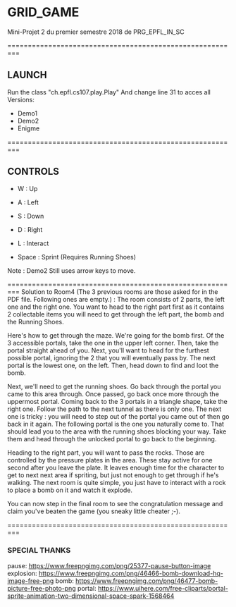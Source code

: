 # GRID_GAME
Mini-Projet 2 du premier semestre 2018 de PRG_EPFL_IN_SC

=========================================================
## LAUNCH

Run the class "ch.epfl.cs107.play.Play"
And change line 31 to acces all Versions:
* Demo1
* Demo2
* Enigme

=========================================================
## CONTROLS

- W : Up
- A : Left
- S : Down
- D : Right

- L : Interact
- Space : Sprint (Requires Running Shoes)

Note : Demo2 Still uses arrow keys to move.

=========================================================
 Solution to Room4 (The 3 previous rooms are those asked for in the PDF file. Following ones are empty.) :
The room consists of 2 parts, the left one and the right one. You want to head to the right part first as it contains 2 collectable items you will need to get through the left part, the bomb and the Running Shoes. 

Here's how to get through the maze. We're going for the bomb first. Of the 3 accessible portals, take the one in the upper left corner. Then, take the portal straight ahead of you. Next, you'll want to head for the furthest possible portal, ignoring the 2 that you will eventually pass by. The next portal is the lowest one, on the left. Then, head down to find and loot the bomb. 

Next, we'll need to get the running shoes. Go back through the portal you came to this area through. Once passed, go back once more through the uppermost portal. Coming back to the 3 portals in a triangle shape, take the right one. Follow the path to the next tunnel as there is only one. The next one is tricky : you will need to step out of the portal you came out of then go back in it again. The following portal is the one you naturally come to. That should lead you to the area with the running shoes blocking your way. Take them and head through the unlocked portal to go back to the beginning.

Heading to the right part, you will want to pass the rocks. Those are controlled by the pressure plates in the area. These stay active for one second after you leave the plate. It leaves enough time for the character to get to next next area if spriting, but just not enough to get through if he's walking. The next room is quite simple, you just have to interact with a rock to place a bomb on it and watch it explode. 

You can now step in the final room to see the congratulation message and claim you've beaten the game (you sneaky little cheater ;-).


=========================================================
### SPECIAL THANKS

pause:
https://www.freepngimg.com/png/25377-pause-button-image
explosion:
https://www.freepngimg.com/png/46466-bomb-download-hq-image-free-png
bomb:
https://www.freepngimg.com/png/46477-bomb-picture-free-photo-png
portal:
https://www.uihere.com/free-cliparts/portal-sprite-animation-two-dimensional-space-spark-1568464

